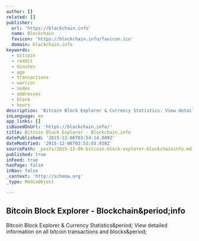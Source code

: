 ```yaml
---
author: []
related: []
publisher:
  url: 'https://blockchain.info'
  name: Blockchain
  favicon: 'https://blockchain.info/favicon.ico'
  domain: blockchain.info
keywords:
  - bitcoin
  - reddit
  - minutes
  - ago
  - transactions
  - warrior
  - nodes
  - addresses
  - block
  - hours
description: 'Bitcoin Block Explorer & Currency Statistics. View detailed information on all bitcoin transactions and blocks.'
inLanguage: en
app_links: []
isBasedOnUrl: 'https://blockchain.info/'
title: Bitcoin Block Explorer - Blockchain.info
datePublished: '2015-12-06T03:54:14.089Z'
dateModified: '2015-12-06T03:53:55.938Z'
sourcePath: _posts/2015-12-06-bitcoin-block-explorer-blockchaininfo.md
published: true
inFeed: true
hasPage: false
inNav: false
_context: 'http://schema.org'
_type: MediaObject

---
```

<article style=""><h1>Bitcoin Block Explorer - Blockchain&amp;period;info</h1><p>Bitcoin Block Explorer &amp; Currency Statistics&amp;period; View detailed information on all bitcoin transactions and blocks&amp;period;</p></article>